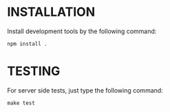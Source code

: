 INSTALLATION
=======================

Install development tools by the following command:

    npm install .

TESTING
=======================

For server side tests, just type the following command:

    make test

